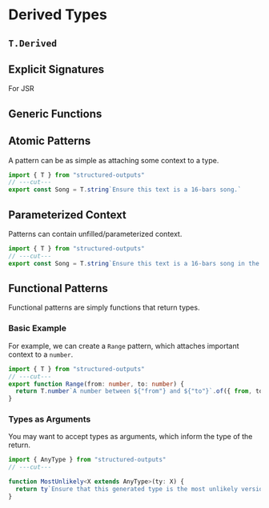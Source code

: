 # Derived Types

## `T.Derived`

## Explicit Signatures

For JSR

## Generic Functions

## Atomic Patterns

A pattern can be as simple as attaching some context to a type.

```ts twoslash
import { T } from "structured-outputs"
// ---cut---
export const Song = T.string`Ensure this text is a 16-bars song.`
```

## Parameterized Context

Patterns can contain unfilled/parameterized context.

```ts twoslash
import { T } from "structured-outputs"
// ---cut---
export const Song = T.string`Ensure this text is a 16-bars song in the style of ${"song_style"}.`
```

## Functional Patterns

Functional patterns are simply functions that return types.

### Basic Example

For example, we can create a `Range` pattern, which attaches important context to a `number`.

```ts twoslash
import { T } from "structured-outputs"
// ---cut---
export function Range(from: number, to: number) {
  return T.number`A number between ${"from"} and ${"to"}`.of({ from, to })
}
```

### Types as Arguments

You may want to accept types as arguments, which inform the type of the return.

```ts twoslash
import { AnyType } from "structured-outputs"
// ---cut---

function MostUnlikely<X extends AnyType>(ty: X) {
  return ty`Ensure that this generated type is the most unlikely version of itself.`
}
```
